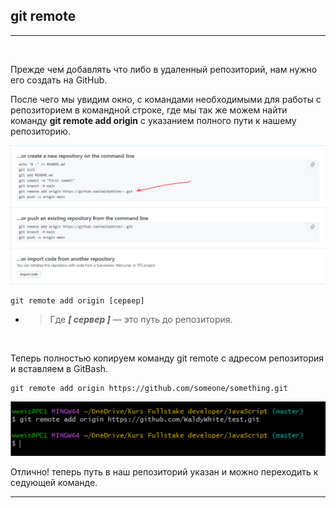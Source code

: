 ## git remote
---
<br>

Прежде чем добавлять что либо в удаленный репозиторий, нам нужно его создать на GitHub.

После чего мы увидим окно, с командами необходимыми для работы с репозиторием в командной строке,
где мы так же можем найти команду **git remote add origin** с указанием полного пути к нашему репозиторию.

![gitHub](remote.gitHub.PNG)

```bash=
git remote add origin [сервер]
```
- >Где ***[ сервер ]*** — это путь до репозитория.
<br>

Теперь полностью копируем команду git remote с адресом  репозитория и вставляем в GitBash.
```bash=
git remote add origin https://github.com/someone/something.git
```
![git remote](git.remote.PNG)

Отлично! теперь путь в наш репозиторий указан и можно переходить к седующей команде.
 
---
